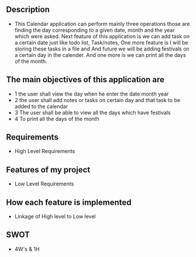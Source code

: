 ## Description
*  This Calendar application can perform mainly three operations those are finding the day corresponding to a given date, month and the year which were asked. Next feature of this application is we can add task on a certain date just like todo list, Task/notes, One more feature is I will be storing these tasks in a file and And future we will be adding festivals on a certain day in the calender.
 And one more is we can print all the days of the month.
 ## The main objectives of this application are 
* 1 the user shall view the day when he enter the date month year
* 2 the user shall add notes or tasks on certain day and that task to be added to the calendar
* 3 The user shall be able to view all the days which have festivals
* 4 To print all the days of the month
## Requirements
* High Level Requirements
## Features of my project
* Low Level Requirements
## How each feature is implemented
* Linkage of High level to Low level
## SWOT
* 4W's & 1H
